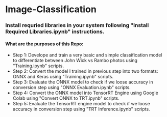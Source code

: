 # Image-Classification
### Install requried libraries in your system following "Install Required Libraries.ipynb" instructions.
#### What are the purposes of this Repo:
* Step 1: Develope and train a very basic and simple classification model to differentiate between John Wick vs Rambo photos using "Training.ipynb" scripts.
* Step 2: Convert the model I trained in previous step into two formats: ONNX and Keras using "Training.ipynb" scripts.
* Step 3: Evaluate the ONNX model to check if we loose accuracy in conversion step using "ONNX Evaluation.ipynb" scripts.
* Step 4: Convert the ONNX model into TensorRT Engine using Google Colab using "Convert ONNX to TRT.ipynb" scripts.
* Step 5: Evaluate the TensorRT engine model to check if we loose accuracy in conversion step using "TRT Inference.ipynb" scripts.


